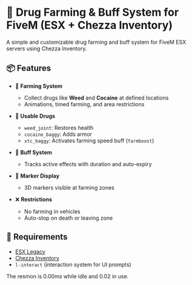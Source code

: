 # 🌿 Drug Farming & Buff System for FiveM (ESX + Chezza Inventory)

A simple and customizable drug farming and buff system for FiveM ESX servers using Chezza Inventory.

## 📦 Features

- 🚜 **Farming System**
  - Collect drugs like **Weed** and **Cocaine** at defined locations
  - Animations, timed farming, and area restrictions

- 💊 **Usable Drugs**
  - `weed_joint`: Restores health
  - `cocaine_baggy`: Adds armor
  - `xtc_baggy`: Activates farming speed buff (`farmboost`)

- 🧠 **Buff System**
  - Tracks active effects with duration and auto-expiry

- 📍 **Marker Display**
  - 3D markers visible at farming zones

- ❌ **Restrictions**
  - No farming in vehicles
  - Auto-stop on death or leaving zone

## 🔧 Requirements

- [ESX Legacy](https://github.com/esx-framework/esx_core)
- [Chezza Inventory](https://github.com/ChezzaRP/inventory)
- `l-interact` (interaction system for UI prompts)


The resmon is 0.00ms while idle and 0.02 in use.

